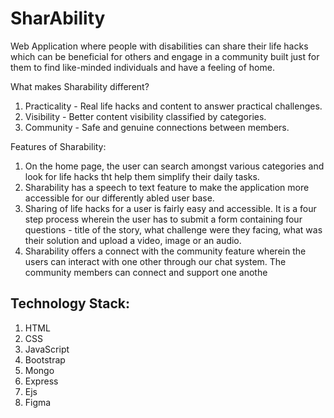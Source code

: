 # SharAbility
Web Application where people with disabilities can share their life hacks which can be beneficial for others and engage in a community
built just for them to find like-minded individuals and have a feeling of home.

What makes Sharability different?
  1) Practicality - Real life hacks and content to answer practical challenges. 
  2) Visibility - Better content visibility classified by categories. 
  3) Community - Safe and genuine connections between members. 
  
  Features of Sharability: 
  1) On the home page, the user can search amongst various categories and look for life hacks tht help them simplify their daily tasks. 
  2) Sharability has a speech to text feature to make the application more accessible for our differently abled user base. 
  3) Sharing of life hacks for a user is fairly easy and accessible. It is a four step process wherein the user has to submit a form containing
  four questions - title of the story, what challenge were they facing, what was their solution and upload a video, image or an audio.
  4) Sharability offers a connect with the community feature wherein the users can interact with one other through our chat system. The 
  community members can connect and support one anothe

## Technology Stack:
  1) HTML
  2) CSS
  3) JavaScript
  4) Bootstrap
  5) Mongo
  6) Express
  7) Ejs
  8) Figma 
